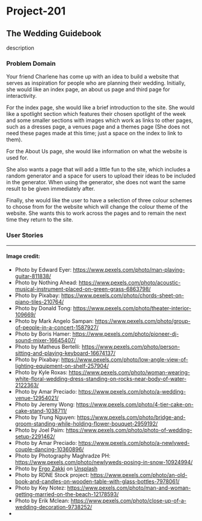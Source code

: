 # Project-201

## The Wedding Guidebook

description

### Problem Domain

Your friend Charlene has come up with an idea to build a website that serves as inspiration for people who are planning their wedding. Initially, she would like an index page, an about us page and third page for interactivity.  

For the index page, she would like a brief introduction to the site. She would like a spotlight section which features their chosen spotlight of the week and  some smaller sections with images which work as links to other pages, such as a dresses page, a venues page and a themes page (She does not need these pages made at this time; just a space on the index to link to them).  

For the About Us page, she would like information on what the website is used for.  

She also wants a page that will add a little fun to the site, which includes a random generator and a space for users to upload their ideas to be included in the generator. When using the generator, she does not want the same result to be given immediately after.  

Finally, she would like the user to have a selection of three colour schemes to choose from for the website which will change the colour theme of the website. She wants this to work across the pages and to remain the next time they return to the site.


### User Stories

---

#### Image credit:
- Photo by Edward Eyer: https://www.pexels.com/photo/man-playing-guitar-811838/
- Photo by Nothing Ahead: https://www.pexels.com/photo/acoustic-musical-instrument-placed-on-green-grass-6863798/
- Photo by Pixabay: https://www.pexels.com/photo/chords-sheet-on-piano-tiles-210764/
- Photo by Donald Tong: https://www.pexels.com/photo/theater-interior-109669/
- Photo by Mark Angelo Sampan: https://www.pexels.com/photo/group-of-people-in-a-concert-1587927/
- Photo by Boris Hamer: https://www.pexels.com/photo/pioneer-dj-sound-mixer-16645407/
- Photo by Matheus Bertelli: https://www.pexels.com/photo/person-sitting-and-playing-keyboard-16674137/
- Photo by Pixabay: https://www.pexels.com/photo/low-angle-view-of-lighting-equipment-on-shelf-257904/
- Photo by Kyle Roxas: https://www.pexels.com/photo/woman-wearing-white-floral-wedding-dress-standing-on-rocks-near-body-of-water-2122363/
- Photo by Amar  Preciado: https://www.pexels.com/photo/a-wedding-venue-12954021/
- Photo by Jeremy Wong: https://www.pexels.com/photo/4-tier-cake-on-cake-stand-1038711/
- Photo by Trung Nguyen: https://www.pexels.com/photo/bridge-and-groom-standing-while-holding-flower-bouquet-2959192/
- Photo by Joel Paim: https://www.pexels.com/photo/photo-of-wedding-setup-2291462/
- Photo by Amar  Preciado: https://www.pexels.com/photo/a-newlywed-couple-dancing-10360896/
- Photo by Photography Maghradze PH: https://www.pexels.com/photo/newlyweds-posing-in-snow-10924994/
- Photo by <a href="https://unsplash.com/@ergo_zakki?utm_source=unsplash&utm_medium=referral&utm_content=creditCopyText">Ergo Zakki</a> on <a href="https://unsplash.com/photos/QjLE11j5FT8?utm_source=unsplash&utm_medium=referral&utm_content=creditCopyText">Unsplash</a>
- Photo by RDNE Stock project: https://www.pexels.com/photo/an-old-book-and-candles-on-wooden-table-with-glass-bottles-7978061/
- Photo by Key  Notez: https://www.pexels.com/photo/man-and-woman-getting-married-on-the-beach-12178593/
- Photo by Erik Mclean: https://www.pexels.com/photo/close-up-of-a-wedding-decoration-9738252/
- 